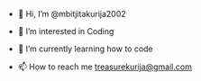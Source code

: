 - 👋 Hi, I’m @mbitjitakurija2002
- 👀 I’m interested in Coding 
- 🌱 I’m currently learning how to code

- 📫 How to reach me treasurekurija@gmail.com 

<!---
mbitjitakurija2002/mbitjitakurija2002 is a ✨ special ✨ repository because its `README.md` (this file) appears on your GitHub profile.
You can click the Preview link to take a look at your changes.
--->
